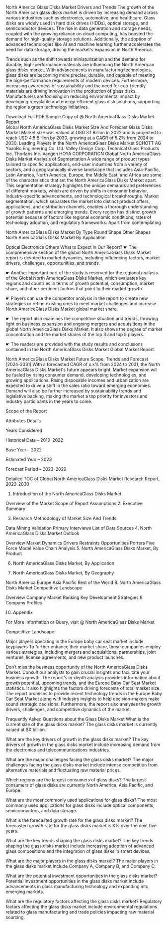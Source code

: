 North America Glass Disks Market Drivers and Trends
The growth of the North American glass disks market is driven by increasing demand across various industries such as electronics, automotive, and healthcare. Glass disks are widely used in hard disk drives (HDDs), optical storage, and semiconductor devices. The rise in data generation and storage needs, coupled with the growing reliance on cloud computing, has boosted the demand for high-quality storage solutions. Additionally, the adoption of advanced technologies like AI and machine learning further accelerates the need for data storage, driving the market's expansion in North America.

Trends such as the shift towards miniaturization and the demand for durable, high-performance materials are influencing the North American glass disks market. With advancements in manufacturing technologies, glass disks are becoming more precise, durable, and capable of meeting the high-performance requirements of modern devices. Furthermore, increasing awareness of sustainability and the need for eco-friendly materials are driving innovation in the production of glass disks. Manufacturers are focusing on reducing environmental impact by developing recyclable and energy-efficient glass disk solutions, supporting the region's green technology initiatives.

Download Full PDF Sample Copy of @ North AmericaGlass Disks Market Report  
Global North AmericaGlass Disks Market Size And Forecast
Glass Disks Market Market size was valued at USD 3.1 Billion in 2022 and is projected to reach USD 4.5 Billion by 2030, growing at a CAGR of 5.2% from 2024 to 2030.
Leading Players in the North AmericaGlass Disks Market
SCHOTT AG
YuanBo Engineering Co.
Ltd.
Valley Design Corp.
Technical Glass Products
Inc.
Thorlabs
Inc.
Vacgen
HOYA CORPORATION
Global North AmericaGlass Disks Market Analysis of Segmentation
A wide range of product types tailored to specific applications, end-user industries from a variety of sectors, and a geographically diverse landscape that includes Asia-Pacific, Latin America, North America, Europe, the Middle East, and Africa are some of the characteristics that set the North AmericaGlass Disks Market apart. This segmentation strategy highlights the unique demands and preferences of different markets, which are driven by shifts in consumer behavior, industry-specific advancements, and technological breakthroughs. Market segmentation, which separates the market into distinct product offers, applications, and distribution channels, enables a thorough understanding of growth patterns and emerging trends. Every region has distinct growth potential because of factors like regional economic conditions, rates of technology adoption, and regulatory frameworks. Apart from contemplating

North AmericaGlass Disks Market By Type
Round Shape
Other Shapes
North AmericaGlass Disks Market By Application

Optical
Electronics
Others
What to Expect in Our Report?
☛ The comprehensive section of the global North AmericaGlass Disks Market report is devoted to market dynamics, including influencing factors, market drivers, challenges, opportunities, and trends.

☛ Another important part of the study is reserved for the regional analysis of the Global North AmericaGlass Disks Market, which evaluates key regions and countries in terms of growth potential, consumption, market share, and other pertinent factors that point to their market growth.

☛ Players can use the competitor analysis in the report to create new strategies or refine existing ones to meet market challenges and increase North AmericaGlass Disks Market global market share.

☛ The report also examines the competitive situation and trends, throwing light on business expansion and ongoing mergers and acquisitions in the global North AmericaGlass Disks Market. It also shows the degree of market concentration and the market shares of the top 3 and top 5 players.

☛ The readers are provided with the study results and conclusions contained in the North AmericaGlass Disks Market Global Market Report.

North AmericaGlass Disks Market Future Scope, Trends and Forecast [2024-2031]
With a forecasted CAGR of x.x% from 2024 to 2031, the North AmericaGlass Disks Market's future appears bright. Market expansion will be fueled by rising consumer demand, developing technologies, and growing applications. Rising disposable incomes and urbanization are expected to drive a shift in the sales ratio toward emerging economies. Demand will also be further increased by sustainability trends and legislative backing, making the market a top priority for investors and industry participants in the years to come.

Scope of the Report

Attributes Details

Years Considered

Historical Data – 2019–2022

Base Year – 2022

Estimated Year – 2023

Forecast Period – 2023–2029

Detailed TOC of Global North AmericaGlass Disks Market Research Report, 2023-2030
1. Introduction of the North AmericaGlass Disks Market

Overview of the Market
Scope of Report
Assumptions
2. Executive Summary

3. Research Methodology of Market Size And Trends

Data Mining
Validation
Primary Interviews
List of Data Sources
4. North AmericaGlass Disks Market Outlook

Overview
Market Dynamics
Drivers
Restraints
Opportunities
Porters Five Force Model
Value Chain Analysis
5. North AmericaGlass Disks Market, By Product

6. North AmericaGlass Disks Market, By Application

7. North AmericaGlass Disks Market, By Geography

North America
Europe
Asia Pacific
Rest of the World
8. North AmericaGlass Disks Market Competitive Landscape

Overview
Company Market Ranking
Key Development Strategies
9. Company Profiles

10. Appendix

For More Information or Query, visit @ North AmericaGlass Disks Market

Competitive Landscape

Major players operating in the Europe baby car seat market include keyplayers To further enhance their market share, these companies employ various strategies, including mergers and acquisitions, partnerships, joint ventures, license agreements, and new product launches.

Don’t miss the business opportunity of the North AmericaGlass Disks Market. Consult our analysts to gain crucial insights and facilitate your business growth.
The report's in-depth analysis provides information about growth potential, upcoming trends, and the Europe Baby Car Seat Market statistics. It also highlights the factors driving forecasts of total market size. The report promises to provide recent technology trends in the Europe Baby Car Seat Market along with industry insights to help decision-makers make sound strategic decisions. Furthermore, the report also analyses the growth drivers, challenges, and competitive dynamics of the market.

Frequently Asked Questions about the Glass Disks Market
What is the current size of the glass disks market?
The glass disks market is currently valued at $X billion.

What are the key drivers of growth in the glass disks market?
The key drivers of growth in the glass disks market include increasing demand from the electronics and telecommunications industries.

What are the major challenges facing the glass disks market?
The major challenges facing the glass disks market include intense competition from alternative materials and fluctuating raw material prices.

Which regions are the largest consumers of glass disks?
The largest consumers of glass disks are currently North America, Asia Pacific, and Europe.

What are the most commonly used applications for glass disks?
The most commonly used applications for glass disks include optical components, semiconductors, and data storage.

What is the forecasted growth rate for the glass disks market?
The forecasted growth rate for the glass disks market is X% over the next five years.

What are the key trends shaping the glass disks market?
The key trends shaping the glass disks market include increasing adoption of advanced glass compositions and the integration of glass disks in smart devices.

What are the major players in the glass disks market?
The major players in the glass disks market include Company A, Company B, and Company C.

What are the potential investment opportunities in the glass disks market?
Potential investment opportunities in the glass disks market include advancements in glass manufacturing technology and expanding into emerging markets.

What are the regulatory factors affecting the glass disks market?
Regulatory factors affecting the glass disks market include environmental regulations related to glass manufacturing and trade policies impacting raw material sourcing.
